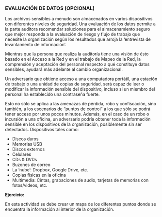 ### EVALUACIÓN DE DATOS (OPCIONAL)

Los archivos sensibles a menudo son almacenados en varios dispositivos con diferentes niveles de seguridad. Una evaluación de los datos permite a la parte auditora recomendar soluciones para el almacenamiento seguro que mejor responda a la evaluación de riesgo y flujo de trabajo que necesite la organización según los resultados que arroja la ‘entrevista de levantamiento de información’. 

Mientras que la persona que realiza la auditoría tiene una visión de ésto basado en el Acceso a la Red y en el trabajo de Mapeo de la Red, la comprensión y aceptación del personal respecto a qué constituye datos sensibles, ayudará más adelante al cambio organizacional.

Un adversario que obtiene acceso a una computadora portátil, una estación de trabajo o una unidad de copias de seguridad, será capaz de leer o modificar la información sensible del dispositivo, incluso si un miembro del personal ha establecido una contraseña fuerte. 

Esto no sólo se aplica a las amenazas de pérdida, robo y confiscación, sino también, a los escenarios de “puntos de control” a los que sólo se podrá tener acceso por unos pocos minutos. Además, en el caso de un robo o incursión a una oficina, un adversario podría obtener toda la información sensible en los dispositivos de la organización, posiblemente sin ser detectados. Dispositivos tales como:

* Discos duros
* Memorias USB
* Discos externos
* Celulares
* CDs & DVDs 
* Buzones de correo
* La ‘nube’: Dropbox, Google Drive, etc.
* Copias físicas en la oficina
* Multimedia: Cintas, grabaciones de audio, tarjetas de memorias con fotos/videos, etc.

**Ejercicio:**

En esta actividad se debe crear un mapa de los diferentes puntos donde se encuentra la información al interior de la organización.

